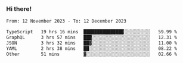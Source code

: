 ### Hi there!

<!--START_SECTION:waka-->

```txt
From: 12 November 2023 - To: 12 December 2023

TypeScript   19 hrs 16 mins  ███████████████░░░░░░░░░░   59.99 %
GraphQL      3 hrs 57 mins   ███░░░░░░░░░░░░░░░░░░░░░░   12.31 %
JSON         3 hrs 32 mins   ██▓░░░░░░░░░░░░░░░░░░░░░░   11.00 %
YAML         2 hrs 38 mins   ██░░░░░░░░░░░░░░░░░░░░░░░   08.22 %
Other        51 mins         ▓░░░░░░░░░░░░░░░░░░░░░░░░   02.66 %
```

<!--END_SECTION:waka-->
